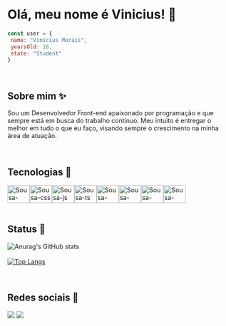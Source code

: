  # Olá, meu nome é Vinicius! 👋

``` javascript
const user = {
 name: "Vinicius Morais",
 yearsOld: 16,
 state: "Student"
}
```

<br />

 ## Sobre mim ✨
 Sou um Desenvolvedor Front-end apaixonado por programação e que sempre está em busca do trabalho contínuo. Meu intuito é entregar o melhor em tudo o que eu faço, visando sempre o crescimento na minha área de atuação.

<br /> 

 ## Tecnologias 🚀
<div style="width: 100%; display: flex; align-items: center;">
   <img align="center" alt="Sousa-html" height="40" width="50" src="https://skillicons.dev/icons?i=html" />
   <img align="center" alt="Sousa-css" height="40" width="50" src="https://skillicons.dev/icons?i=css" />
   <img align="center" alt="Sousa-js" height="40" width="50" src="https://skillicons.dev/icons?i=js" />
   <img align="center" alt="Sousa-ts" height="40" width="50" src="https://skillicons.dev/icons?i=ts" />
  <img align="center" alt="Sousa-react" height="40" width="50" src="https://skillicons.dev/icons?i=react" />
  <img align="center" alt="Sousa-bootstrap" height="40" width="50" src="https://skillicons.dev/icons?i=bootstrap" />
  <img align="center" alt="Sousa-tailwind" height="40" width="50" src="https://skillicons.dev/icons?i=tailwind" />
  <img align="center" alt="Sousa-figma" height="40" width="50" src="https://skillicons.dev/icons?i=figma" />
</div>

<br /> 

 ## Status 📄
 ![Anurag's GitHub stats](https://github-readme-stats.vercel.app/api?username=Sousasz&show_icons=true&theme=dark) <br /> <br />
[![Top Langs](https://github-readme-stats.vercel.app/api/top-langs/?username=Sousasz&theme=dark)](https://github.com/anuraghazra/github-readme-stats)

<br /> 

 ## Redes sociais 🤳
<div>
  <a href="https://instagram.com/sousaodev" target="_blank"><img src="https://img.shields.io/badge/-Instagram-%23E4405F?style=for-the-badge&logo=instagram&logoColor=white" target="_blank"></a>
<a href="https://www.linkedin.com/in/vinicius-morais-3980b32a3/"><img src="https://img.shields.io/badge/LinkedIn-0077B5?style=for-the-badge&logo=linkedin&logoColor=white" /></a>
</div><br>




